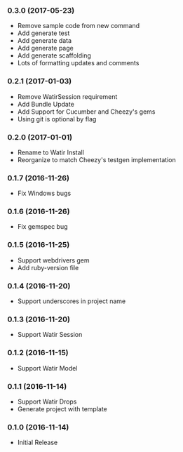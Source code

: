 ### 0.3.0 (2017-05-23)

* Remove sample code from new command
* Add generate test
* Add generate data
* Add generate page
* Add generate scaffolding
* Lots of formatting updates and comments

### 0.2.1 (2017-01-03)

* Remove WatirSession requirement
* Add Bundle Update
* Add Support for Cucumber and Cheezy's gems
* Using git is optional by flag

### 0.2.0 (2017-01-01)

* Rename to Watir Install
* Reorganize to match Cheezy's testgen implementation

### 0.1.7 (2016-11-26)

* Fix Windows bugs

### 0.1.6 (2016-11-26)

* Fix gemspec bug

### 0.1.5 (2016-11-25)

* Support webdrivers gem
* Add ruby-version file

### 0.1.4 (2016-11-20)

* Support underscores in project name

### 0.1.3 (2016-11-20)

* Support Watir Session

### 0.1.2 (2016-11-15)

* Support Watir Model

### 0.1.1 (2016-11-14)

* Support Watir Drops
* Generate project with template

### 0.1.0 (2016-11-14)

* Initial Release
